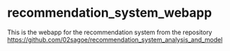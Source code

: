 # recommendation_system_webapp
This is the webapp for the recommendation system from the repository https://github.com/02sagoe/recommendation_system_analysis_and_model

